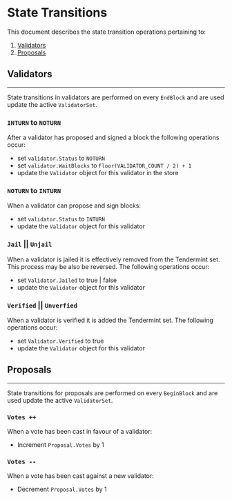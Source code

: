 # State Transitions

This document describes the state transition operations pertaining to:

1. [Validators](./02_state_transitions.md#validators)
2. [Proposals](./02_state_transitions.md#proposals)


## Validators

---

State transitions in validators are performed on every `EndBlock` and are used update the active `ValidatorSet`.

### `INTURN` **to** `NOTURN`

After a validator has proposed and signed a block the following operations occur:

- set `validator.Status` to `NOTURN`
- set `validator.WaitBlocks` to `Floor(VALIDATOR_COUNT / 2) + 1`
- update the `Validator` object for this validator in the store

### `NOTURN` **to** `INTURN`

When a validator can propose and sign blocks:

- set `validator.Status` to `INTURN`
- update the `Validator` object for this validator

### `Jail` **||** `Unjail`

When a validator is jailed it is effectively removed from the Tendermint set. This process may be also be reversed. The following operations occur:

- set `Validator.Jailed` to true | false
- update the `Validator` object for this validator

### `Verified` **||** `Unverfied`

When a validator is verified it is added the Tendermint set. The following operations occur:

- set `Validator.Verified` to true
- update the `Validator` object for this validator

## Proposals

---

State transitions for proposals are performed on every `BeginBlock` and are used update the active `ValidatorSet`.

### `Votes ++`

When a vote has been cast in favour of a validator:

- Increment `Proposal.Votes` by 1

### `Votes --`

When a vote has been cast against a new validator:

- Decrement `Proposal.Votes` by 1
